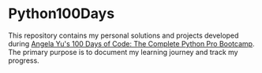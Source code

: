 # Python100Days
This repository contains my personal solutions and projects developed during [Angela Yu's 100 Days of Code: The Complete Python Pro Bootcamp](https://www.udemy.com/course/100-days-of-code/). The primary purpose is to document my learning journey and track my progress.
